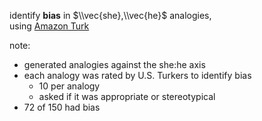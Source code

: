 identify **bias** in $\\vec{she},\\vec{he}$ analogies,<br/>using [Amazon Turk](https://www.mturk.com/mturk/welcome)

note:
- generated analogies against the she:he axis
- each analogy was rated by U.S. Turkers to identify bias
    - 10 per analogy
    - asked if it was appropriate or stereotypical
- 72 of 150 had bias
